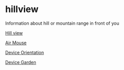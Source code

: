 # hillview

Information about hill or mountain range in front of you

[Hill view](https://vivekjishtu.github.io/hillview/) 

[Air Mouse](https://vivekjishtu.github.io/hillview/airmouse.html)

[Device Orientation](https://vivekjishtu.github.io/hillview/deviceorientation.html) 

[Device Garden](https://vivekjishtu.github.io/hillview/orientationgarden.html) 

